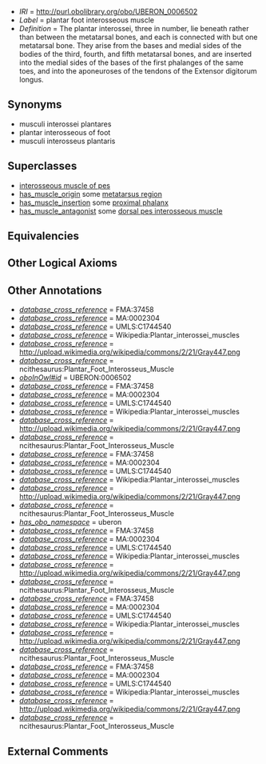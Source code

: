  * *IRI* = http://purl.obolibrary.org/obo/UBERON_0006502
 * *Label* = plantar foot interosseous muscle
 * *Definition* = The plantar interossei, three in number, lie beneath rather than between the metatarsal bones, and each is connected with but one metatarsal bone. They arise from the bases and medial sides of the bodies of the third, fourth, and fifth metatarsal bones, and are inserted into the medial sides of the bases of the first phalanges of the same toes, and into the aponeuroses of the tendons of the Extensor digitorum longus.

## Synonyms

 * musculi interossei plantares
 * plantar interosseous of foot
 * musculi interosseus plantaris

## Superclasses

 * [interosseous muscle of pes](../../UBERON/97/UBERON_0006497.md)
 * [has_muscle_origin](../../RO/72/RO_0002372.md) some [metatarsus region](../../UBERON/83/UBERON_0000983.md)
 * [has_muscle_insertion](../../RO/73/RO_0002373.md) some [proximal phalanx](../../UBERON/02/UBERON_0004302.md)
 * [has_muscle_antagonist](../../core#has/st/core#has_muscle_antagonist.md) some [dorsal pes interosseous muscle](../../UBERON/99/UBERON_0006499.md)

## Equivalencies


## Other Logical Axioms


## Other Annotations

 * *[database_cross_reference](../../ef/oboInOwl#hasDbXref.md)* = FMA:37458
 * *[database_cross_reference](../../ef/oboInOwl#hasDbXref.md)* = MA:0002304
 * *[database_cross_reference](../../ef/oboInOwl#hasDbXref.md)* = UMLS:C1744540
 * *[database_cross_reference](../../ef/oboInOwl#hasDbXref.md)* = Wikipedia:Plantar_interossei_muscles
 * *[database_cross_reference](../../ef/oboInOwl#hasDbXref.md)* = http://upload.wikimedia.org/wikipedia/commons/2/21/Gray447.png
 * *[database_cross_reference](../../ef/oboInOwl#hasDbXref.md)* = ncithesaurus:Plantar_Foot_Interosseus_Muscle
 * *[oboInOwl#id](../../id/oboInOwl#id.md)* = UBERON:0006502
 * *[database_cross_reference](../../ef/oboInOwl#hasDbXref.md)* = FMA:37458
 * *[database_cross_reference](../../ef/oboInOwl#hasDbXref.md)* = MA:0002304
 * *[database_cross_reference](../../ef/oboInOwl#hasDbXref.md)* = UMLS:C1744540
 * *[database_cross_reference](../../ef/oboInOwl#hasDbXref.md)* = Wikipedia:Plantar_interossei_muscles
 * *[database_cross_reference](../../ef/oboInOwl#hasDbXref.md)* = http://upload.wikimedia.org/wikipedia/commons/2/21/Gray447.png
 * *[database_cross_reference](../../ef/oboInOwl#hasDbXref.md)* = ncithesaurus:Plantar_Foot_Interosseus_Muscle
 * *[database_cross_reference](../../ef/oboInOwl#hasDbXref.md)* = FMA:37458
 * *[database_cross_reference](../../ef/oboInOwl#hasDbXref.md)* = MA:0002304
 * *[database_cross_reference](../../ef/oboInOwl#hasDbXref.md)* = UMLS:C1744540
 * *[database_cross_reference](../../ef/oboInOwl#hasDbXref.md)* = Wikipedia:Plantar_interossei_muscles
 * *[database_cross_reference](../../ef/oboInOwl#hasDbXref.md)* = http://upload.wikimedia.org/wikipedia/commons/2/21/Gray447.png
 * *[database_cross_reference](../../ef/oboInOwl#hasDbXref.md)* = ncithesaurus:Plantar_Foot_Interosseus_Muscle
 * *[has_obo_namespace](../../ce/oboInOwl#hasOBONamespace.md)* = uberon
 * *[database_cross_reference](../../ef/oboInOwl#hasDbXref.md)* = FMA:37458
 * *[database_cross_reference](../../ef/oboInOwl#hasDbXref.md)* = MA:0002304
 * *[database_cross_reference](../../ef/oboInOwl#hasDbXref.md)* = UMLS:C1744540
 * *[database_cross_reference](../../ef/oboInOwl#hasDbXref.md)* = Wikipedia:Plantar_interossei_muscles
 * *[database_cross_reference](../../ef/oboInOwl#hasDbXref.md)* = http://upload.wikimedia.org/wikipedia/commons/2/21/Gray447.png
 * *[database_cross_reference](../../ef/oboInOwl#hasDbXref.md)* = ncithesaurus:Plantar_Foot_Interosseus_Muscle
 * *[database_cross_reference](../../ef/oboInOwl#hasDbXref.md)* = FMA:37458
 * *[database_cross_reference](../../ef/oboInOwl#hasDbXref.md)* = MA:0002304
 * *[database_cross_reference](../../ef/oboInOwl#hasDbXref.md)* = UMLS:C1744540
 * *[database_cross_reference](../../ef/oboInOwl#hasDbXref.md)* = Wikipedia:Plantar_interossei_muscles
 * *[database_cross_reference](../../ef/oboInOwl#hasDbXref.md)* = http://upload.wikimedia.org/wikipedia/commons/2/21/Gray447.png
 * *[database_cross_reference](../../ef/oboInOwl#hasDbXref.md)* = ncithesaurus:Plantar_Foot_Interosseus_Muscle
 * *[database_cross_reference](../../ef/oboInOwl#hasDbXref.md)* = FMA:37458
 * *[database_cross_reference](../../ef/oboInOwl#hasDbXref.md)* = MA:0002304
 * *[database_cross_reference](../../ef/oboInOwl#hasDbXref.md)* = UMLS:C1744540
 * *[database_cross_reference](../../ef/oboInOwl#hasDbXref.md)* = Wikipedia:Plantar_interossei_muscles
 * *[database_cross_reference](../../ef/oboInOwl#hasDbXref.md)* = http://upload.wikimedia.org/wikipedia/commons/2/21/Gray447.png
 * *[database_cross_reference](../../ef/oboInOwl#hasDbXref.md)* = ncithesaurus:Plantar_Foot_Interosseus_Muscle

## External Comments

